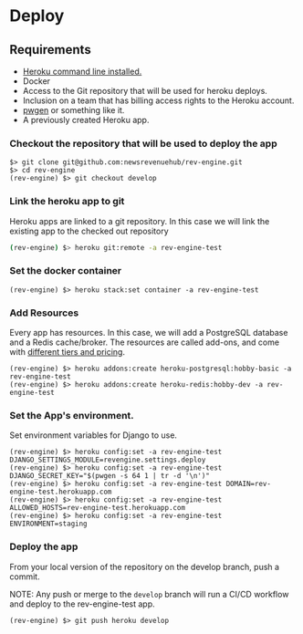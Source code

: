 # Deploy

## Requirements
* [Heroku command line installed.](https://devcenter.heroku.com/categories/command-line)
* Docker  
* Access to the Git repository that will be used for heroku deploys.  
* Inclusion on a team that has billing access rights to the Heroku account.
* [pwgen](https://github.com/jbernard/pwgen) or something like it.
* A previously created Heroku app.

### Checkout the repository that will be used to deploy the app

```shell
$> git clone git@github.com:newsrevenuehub/rev-engine.git
$> cd rev-engine
(rev-engine) $> git checkout develop
```

### Link the heroku app to git
Heroku apps are linked to a git repository. In this case we will link the existing app to the checked out repository

```sh
(rev-engine) $> heroku git:remote -a rev-engine-test
```

### Set the docker container

```shell
(rev-engine) $> heroku stack:set container -a rev-engine-test
```

### Add Resources

Every app has resources. In this case, we will add a PostgreSQL database and a Redis cache/broker.
The resources are called add-ons, and come with [different tiers and pricing](https://elements.heroku.com/addons).

```shell
(rev-engine) $> heroku addons:create heroku-postgresql:hobby-basic -a rev-engine-test
(rev-engine) $> heroku addons:create heroku-redis:hobby-dev -a rev-engine-test
```

### Set the App's environment.

Set environment variables for Django to use.

```shell
(rev-engine) $> heroku config:set -a rev-engine-test DJANGO_SETTINGS_MODULE=revengine.settings.deploy
(rev-engine) $> heroku config:set -a rev-engine-test DJANGO_SECRET_KEY="$(pwgen -s 64 1 | tr -d '\n')"
(rev-engine) $> heroku config:set -a rev-engine-test DOMAIN=rev-engine-test.herokuapp.com
(rev-engine) $> heroku config:set -a rev-engine-test ALLOWED_HOSTS=rev-engine-test.herokuapp.com
(rev-engine) $> heroku config:set -a rev-engine-test ENVIRONMENT=staging
```

### Deploy the app

From your local version of the repository on the develop branch, push a commit.

NOTE: Any push or merge to the `develop` branch will run a CI/CD workflow and deploy to the
rev-engine-test app.

```shell
(rev-engine) $> git push heroku develop
```
